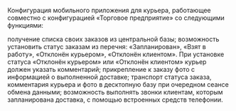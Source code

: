 Конфигурация мобильного приложения для курьера, работающее совместно с конфигурацией «Торговое предприятие» со следующими функциями:

получение списка своих заказов из центральной базы;
возможность установить статус заказам из перечня: «Запланирован», «Взят в работу», «Отклонён курьером», «Отклонён клиентом». При установке статуса «Отклонён курьером» или «Отклонён клиентом» курьер должен указать комментарий;
прикрепление к заказу фото с информацией о выполненной доставке;
транспорт статуса заказа, комментария курьера и фото в десктопную базу при очередном сеансе обмена данными;
возможность выполнять звонки клиентам, которым запланирована доставка, с помощью встроенных средств телефонии.
